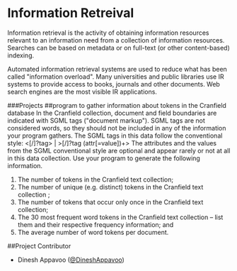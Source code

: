 Information Retreival
=======================

Information retrieval is the activity of obtaining information resources relevant to an information need from a collection of information resources. Searches can be based on metadata or on full-text (or other content-based) indexing.

Automated information retrieval systems are used to reduce what has been called "information overload". Many universities and public libraries use IR systems to provide access to books, journals and other documents. Web search engines are the most visible IR applications.

###Projects
##program to gather information about tokens in the Cranfield database
In the Cranfield collection, document and field boundaries are indicated with SGML tags ("document markup"). SGML tags are not considered words, so they should not be included in any of the information your program gathers. The SGML tags in this data follow the conventional style:<[/]?tag> | >[/]?tag (attr[=value])+>The attributes and the values from the SGML conventional style are optional and appear rarely or not at all in this data collection.Use your program to generate the following information.1. The number of tokens in the Cranfield text collection;2. The number of unique (e.g. distinct) tokens in the Cranfield text collection ;3. The number of tokens that occur only once in the Cranfield text collection;4. The 30 most frequent word tokens in the Cranfield text collection – list them and their respective frequency information; and5. The average number of word tokens per document.

##Project Contributor

* Dinesh Appavoo ([@DineshAppavoo](https://twitter.com/DineshAppavoo))
